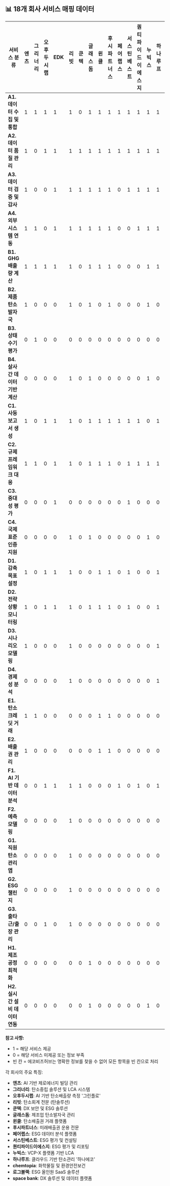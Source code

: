 ## 📊 18개 회사 서비스 매핑 데이터


| 서비스 분류 | 엔츠 | 그리너리 | 오후두시랩 | EDK | 리빗 | 쿤텍 | 글래스돔 | 윈클 | 후시파트너스 | 페어랩스 | 서스틴베스트 | 퀀티파이드이에스지 | 누빅스 | 하나루프 | chemtopia | 로그블랙 | space bank | 에코비즈허브 |
|---------|------|----------|------------|-----|------|------|----------|------|------------|----------|------------|-------------------|--------|----------|-----------|---------|------------|------------|
| **A1. 데이터 수집 및 통합** | 1 | 1 | 1 | 1 | 1 | 0 | 1 | 1 | 1 | 1 | 1 | 1 | 1 | 1 | 0 | 1 | 1 | |
| **A2. 데이터 품질 관리** | 1 | 0 | 1 | 1 | 1 | 1 | 1 | 1 | 1 | 1 | 1 | 1 | 1 | 1 | 0 | 1 | 1 | |
| **A3. 데이터 검증 및 감사** | 1 | 0 | 0 | 1 | 1 | 1 | 1 | 1 | 1 | 0 | 1 | 1 | 1 | 1 | 0 | 1 | 0 | |
| **A4. 외부 시스템 연동** | 1 | 1 | 0 | 1 | 1 | 1 | 1 | 1 | 1 | 0 | 0 | 1 | 1 | 1 | 1 | 1 | 1 | |
| **B1. GHG 배출량 계산** | 1 | 1 | 1 | 1 | 1 | 0 | 1 | 1 | 1 | 0 | 0 | 0 | 1 | 1 | 0 | 0 | 0 | |
| **B2. 제품 탄소발자국** | 1 | 0 | 0 | 0 | 1 | 0 | 1 | 0 | 1 | 0 | 0 | 0 | 1 | 0 | 0 | 0 | 0 | |
| **B3. 상태수기 평가** | 0 | 1 | 0 | 0 | 0 | 0 | 0 | 0 | 0 | 0 | 0 | 0 | 0 | 0 | 0 | 0 | 0 | |
| **B4. 살사간 데이터 기반 계산** | 0 | 0 | 0 | 0 | 1 | 0 | 1 | 0 | 0 | 0 | 0 | 0 | 1 | 0 | 0 | 0 | 0 | |
| **C1. 사둥 보고서 생성** | 1 | 0 | 1 | 1 | 1 | 0 | 1 | 1 | 1 | 1 | 1 | 1 | 0 | 1 | 0 | 1 | 0 | |
| **C2. 규제 프레임워크 대응** | 1 | 1 | 0 | 1 | 1 | 0 | 1 | 1 | 1 | 0 | 1 | 1 | 1 | 1 | 1 | 1 | 0 | |
| **C3. 중대성 평가** | 0 | 0 | 0 | 1 | 0 | 0 | 0 | 0 | 0 | 0 | 1 | 0 | 0 | 0 | 0 | 1 | 0 | |
| **C4. 국제 표준 인증 지원** | 0 | 0 | 0 | 0 | 1 | 0 | 1 | 0 | 0 | 0 | 0 | 0 | 1 | 0 | 1 | 0 | 0 | |
| **D1. 감축 목표 설정** | 1 | 0 | 1 | 1 | 1 | 0 | 0 | 1 | 1 | 0 | 1 | 0 | 0 | 1 | 0 | 0 | 0 | |
| **D2. 전략상황 모니터링** | 1 | 0 | 1 | 1 | 1 | 0 | 1 | 1 | 1 | 0 | 1 | 0 | 0 | 1 | 0 | 0 | 1 | |
| **D3. 시나리오 모델링** | 1 | 0 | 0 | 0 | 1 | 0 | 0 | 0 | 0 | 0 | 0 | 0 | 0 | 1 | 0 | 0 | 0 | |
| **D4. 경제성 분석** | 0 | 0 | 0 | 0 | 1 | 0 | 0 | 0 | 0 | 0 | 0 | 0 | 0 | 1 | 0 | 0 | 0 | |
| **E1. 탄소크레딧 거래** | 1 | 1 | 0 | 0 | 0 | 0 | 0 | 1 | 1 | 0 | 0 | 0 | 0 | 0 | 0 | 0 | 0 | |
| **E2. 배출권 관리** | 1 | 0 | 0 | 0 | 0 | 0 | 0 | 1 | 1 | 0 | 0 | 0 | 0 | 0 | 0 | 0 | 0 | |
| **F1. AI 기반 데이터 분석** | 0 | 0 | 1 | 1 | 1 | 1 | 0 | 0 | 0 | 1 | 0 | 1 | 0 | 1 | 0 | 0 | 1 | |
| **F2. 예측 모델링** | 0 | 0 | 0 | 0 | 1 | 0 | 0 | 0 | 0 | 0 | 0 | 0 | 0 | 0 | 0 | 0 | 0 | |
| **G1. 직원 탄소관리 앱** | 0 | 0 | 0 | 0 | 1 | 0 | 0 | 0 | 0 | 0 | 0 | 0 | 0 | 0 | 0 | 0 | 0 | |
| **G2. ESG 챌린지** | 0 | 0 | 0 | 0 | 1 | 0 | 0 | 0 | 0 | 0 | 0 | 0 | 0 | 0 | 0 | 0 | 0 | |
| **G3. 출타근/출장 관리** | 0 | 0 | 1 | 0 | 1 | 0 | 0 | 0 | 0 | 0 | 0 | 0 | 0 | 0 | 0 | 0 | 0 | |
| **H1. 제조 공정 최적화** | 0 | 0 | 0 | 0 | 0 | 0 | 1 | 0 | 0 | 0 | 0 | 0 | 0 | 0 | 0 | 0 | 0 | |
| **H2. 실시간 설비 데이터 연동** | 0 | 0 | 0 | 0 | 0 | 0 | 1 | 0 | 0 | 0 | 0 | 0 | 1 | 0 | 0 | 0 | 0 | |

**참고 사항:**
- 1 = 해당 서비스 제공
- 0 = 해당 서비스 미제공 또는 정보 부족
- 빈 칸 = 에코비즈허브는 명확한 정보를 찾을 수 없어 모든 항목을 빈 칸으로 처리

각 회사의 주요 특징:
- **엔츠**: AI 기반 제로에너지 빌딩 관리
- **그리너리**: 탄소중립 솔루션 및 LCA 시스템
- **오후두시랩**: AI 기반 탄소배출량 측정 '그린플로'
- **리빗**: 탄소회계 전문 (탄솔루션)
- **쿤텍**: DX 보안 및 ESG 솔루션
- **글래스돔**: 제조업 탄소발자국 관리
- **윈클**: 탄소배출권 거래 플랫폼
- **후시파트너스**: 미래배출권 운용 전문
- **페어랩스**: ESG 데이터 분석 플랫폼
- **서스틴베스트**: ESG 평가 및 컨설팅
- **퀀티파이드이에스지**: ESG 평가 및 리포팅
- **누빅스**: VCP-X 플랫폼 기반 LCA
- **하나루프**: 클라우드 기반 탄소관리 '하나에코'
- **chemtopia**: 화학물질 및 환경안전보건
- **로그블랙**: ESG 올인원 SaaS 솔루션
- **space bank**: DX 솔루션 및 데이터 플랫폼